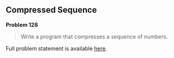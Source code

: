 Compressed Sequence
-------------------

**Problem 128**

> Write a program that compresses a sequence of numbers.

Full problem statement is available [here][mirror].

[mirror]: https://github.com/rdtsc/codeeval-problem-statements/tree/master/easy/128-compressed-sequence/
          "View Problem Statement Mirror"
